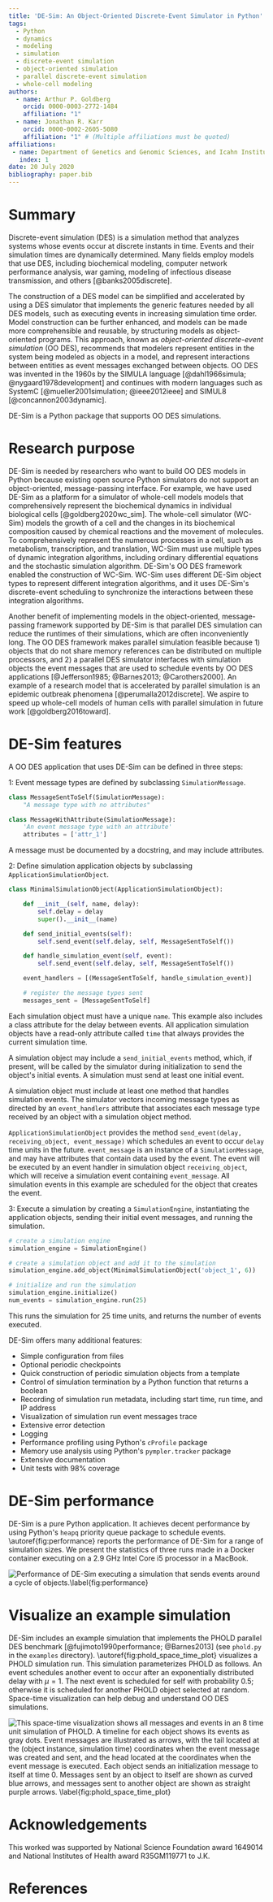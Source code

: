 ```yaml
---
title: 'DE-Sim: An Object-Oriented Discrete-Event Simulator in Python'
tags:
  - Python
  - dynamics
  - modeling
  - simulation
  - discrete-event simulation
  - object-oriented simulation
  - parallel discrete-event simulation
  - whole-cell modeling
authors:
  - name: Arthur P. Goldberg
    orcid: 0000-0003-2772-1484
    affiliation: "1"
  - name: Jonathan R. Karr
    orcid: 0000-0002-2605-5080
    affiliation: "1" # (Multiple affiliations must be quoted)
affiliations:
 - name: Department of Genetics and Genomic Sciences, and Icahn Institute for Genomics and Multiscale Biology, Icahn School of Medicine at Mount Sinai, New York, NY, 10029, USA
   index: 1
date: 20 July 2020
bibliography: paper.bib
---
```


# Summary

Discrete-event simulation (DES) is a simulation method that analyzes systems whose events occur at discrete instants in time.
Events and their simulation times are dynamically determined.
Many fields employ models that use DES, including biochemical modeling, computer network performance analysis, war gaming, modeling of infectious disease transmission, and others [@banks2005discrete].

The construction of a DES model can be simplified and accelerated by using a DES simulator that implements the generic features needed by all DES models, such as executing events in increasing simulation time order.
Model construction can be further enhanced, and models can be made more comprehensible and reusable, by structuring models as object-oriented programs.
This approach, known as *object-oriented discrete-event simulation* (OO DES), recommends that modelers represent entities in the system being modeled as objects in a model, and represent interactions between entities as event messages exchanged between objects.
OO DES was invented in the 1960s by the SIMULA language [@dahl1966simula; @nygaard1978development] and continues with modern languages such as SystemC [@mueller2001simulation; @ieee2012ieee] and SIMUL8 [@concannon2003dynamic].

DE-Sim is a Python package that supports OO DES simulations.

# Research purpose

DE-Sim is needed by researchers who want to build OO DES models in Python because existing open source Python simulators do not support an object-oriented, message-passing interface.
For example, we have used DE-Sim as a platform for a simulator of whole-cell models models that comprehensively represent the biochemical dynamics in individual biological cells [@goldberg2020wc_sim].
The whole-cell simulator (WC-Sim) models the growth of a cell and the changes in its biochemical composition caused by chemical reactions and the movement of molecules.
To comprehensively represent the numerous processes in a cell, such as metabolism, transcription, and translation, WC-Sim must use multiple types of dynamic integration algorithms, including ordinary differential equations and the stochastic simulation algorithm.
DE-Sim's OO DES framework enabled the construction of WC-Sim.
WC-Sim uses different DE-Sim object types to represent different integration algorithms, and it uses
DE-Sim's discrete-event scheduling to synchronize the interactions between these integration algorithms.

Another benefit of implementing models in the object-oriented, message-passing framework supported by DE-Sim is that parallel DES simulation can reduce the runtimes of their simulations, which are often inconveniently long.
The OO DES framework makes parallel simulation feasible because 1) objects that do not share memory references can be distributed on multiple processors, and 2) a parallel DES simulator interfaces with simulation objects the event messages that are used to schedule events by OO DES applications [@Jefferson1985; @Barnes2013; @Carothers2000].
An example of a research model that is accelerated by parallel simulation is an epidemic outbreak phenomena [@perumalla2012discrete].
We aspire to speed up whole-cell models of human cells with parallel simulation in future work [@goldberg2016toward].

# DE-Sim features

A OO DES application that uses DE-Sim can be defined in three steps:

1: Event message types are defined by subclassing `SimulationMessage`.

```python
class MessageSentToSelf(SimulationMessage):
    "A message type with no attributes"

class MessageWithAttribute(SimulationMessage):
    'An event message type with an attribute'
    attributes = ['attr_1']
```

A message must be documented by a docstring, and may include attributes.

2: Define simulation application objects by subclassing `ApplicationSimulationObject`.

```python
class MinimalSimulationObject(ApplicationSimulationObject):

    def __init__(self, name, delay):
        self.delay = delay
        super().__init__(name)

    def send_initial_events(self):
        self.send_event(self.delay, self, MessageSentToSelf())

    def handle_simulation_event(self, event):
        self.send_event(self.delay, self, MessageSentToSelf())

    event_handlers = [(MessageSentToSelf, handle_simulation_event)]

    # register the message types sent
    messages_sent = [MessageSentToSelf]
```

Each simulation object must have a unique `name`.
This example also includes a class attribute for the delay between events.
All application simulation objects have a read-only attribute called `time` that always provides the current simulation time.

A simulation object may include a `send_initial_events` method, which, if present, will be called by the simulator during initialization to send the object's initial events.
A simulation must send at least one initial event.

A simulation object must include at least one method that handles simulation events.
The simulator vectors incoming message types as directed by an `event_handlers` attribute that associates each message type received by an object with a simulation object method.

`ApplicationSimulationObject` provides the method
`send_event(delay, receiving_object, event_message)` which schedules an event to occur `delay` time units in the future.
`event_message` is an instance of a `SimulationMessage`, and may have attributes that contain data used by the event.
The event will be executed by an event handler in simulation object `receiving_object`, which will receive a simulation event containing `event_message`.
All simulation events in this example are scheduled for the object that creates the event.

3: Execute a simulation by creating a `SimulationEngine`, instantiating the application objects, sending their initial event messages, and running the simulation.

```python
# create a simulation engine
simulation_engine = SimulationEngine()

# create a simulation object and add it to the simulation
simulation_engine.add_object(MinimalSimulationObject('object_1', 6))

# initialize and run the simulation
simulation_engine.initialize()
num_events = simulation_engine.run(25)
```
This runs the simulation for 25 time units, and returns the number of events executed.

DE-Sim offers many additional features:

* Simple configuration from files
* Optional periodic checkpoints
* Quick construction of periodic simulation objects from a template
* Control of simulation termination by a Python function that returns a boolean
* Recording of simulation run metadata, including start time, run time, and IP address
* Visualization of simulation run event messages trace
* Extensive error detection
* Logging
* Performance profiling using Python's `cProfile` package
* Memory use analysis using Python's `pympler.tracker` package
* Extensive documentation
* Unit tests with 98% coverage

# DE-Sim performance

DE-Sim is a pure Python application.
It achieves decent performance by using Python's `heapq` priority queue package to schedule events.
\autoref{fig:performance} reports the performance of DE-Sim for a range of simulation sizes.
We present the statistics of three runs made in a Docker container executing on a 2.9 GHz Intel Core i5 processor in a MacBook.

![Performance of DE-Sim executing a simulation that sends events around a cycle of objects.\label{fig:performance}](performance.png)

# Visualize an example simulation

DE-Sim includes an example simulation that implements the PHOLD parallel DES benchmark [@fujimoto1990performance; @Barnes2013] (see `phold.py` in the `examples` directory).
\autoref{fig:phold_space_time_plot} visualizes a PHOLD simulation run.
This simulation parameterizes PHOLD as follows.
An event schedules another event to occur after an exponentially distributed delay with $\mu=1$.
The next event is scheduled for self with probability 0.5; otherwise it is scheduled for another PHOLD object selected at random.
Space-time visualization can help debug and understand OO DES simulations.

![This space-time visualization shows all messages and events in an 8 time unit simulation of PHOLD.
A timeline for each object shows its events as gray dots.
Event messages are illustrated as arrows, with the tail located at the (object instance, simulation time) coordinates when the event message was created and sent, and the head located at the coordinates when the event message is executed.
Each object sends an initialization message to itself at time 0.
Messages sent by an object to itself are shown as curved blue arrows, and messages sent to another object are shown as straight purple arrows.
\label{fig:phold_space_time_plot}](phold_space_time_plot.png)

# Acknowledgements

This worked was supported by National Science Foundation award 1649014 and National
Institutes of Health award R35GM119771 to J.K.

# References

